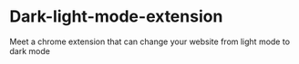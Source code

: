 # Dark-light-mode-extension
Meet a chrome extension that can change your website from light mode to dark mode

